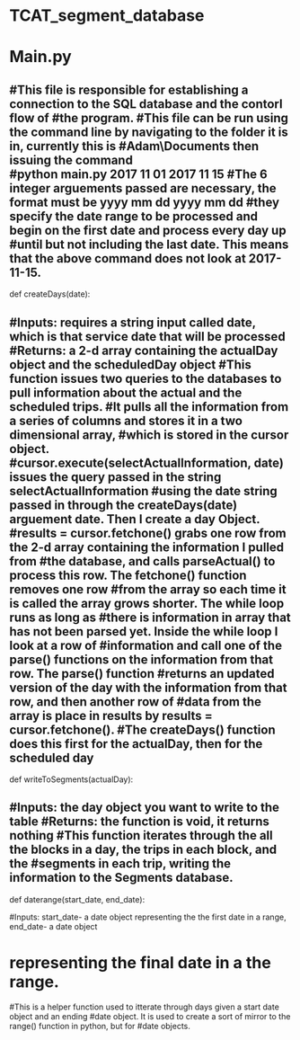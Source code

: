 # TCAT_segment_database

Main.py
====================================================================================================================================
#This file is responsible for establishing a connection to the SQL database  and the contorl flow of 
#the program.
#This file can be run using the command line by navigating to the folder it is in, currently this is
#Adam\Documents then issuing the command      
#python main.py 2017 11 01 2017 11 15
#The 6 integer arguements passed are necessary, the format must be yyyy mm dd yyyy mm dd
#they specify the date range to be processed and begin on the first date and process every day up 
#until but not including the last date. This means that the above command does not look at 2017-11-15.
-------------------------------------------------------------------------------------------------
def createDays(date):

#Inputs: requires a string input called date, which is that service date that will be processed
#Returns: a 2-d array containing the actualDay object and the scheduledDay object
#This function issues two queries to the databases to pull information about the actual and the scheduled trips.
#It pulls all the information from a series of columns  and stores it in a two dimensional array,
#which is stored in the cursor object. 
#cursor.execute(selectActualInformation, date)  issues the query passed in the string selectActualInformation
#using the date string passed in through the createDays(date) arguement date. Then I create a day Object.
#results = cursor.fetchone() grabs one row from the 2-d array containing the information I pulled from
#the database, and calls parseActual() to process this row. The fetchone() function removes one row 
#from the array so each time it is called the array grows shorter. The while loop runs as long as 
#there is information in array that has not been parsed yet. Inside the while loop I look at a row of 
#information and call one of the parse() functions on the information from that row. The parse() function
#returns an updated version of the day with the information from that row, and then another row of 
#data from the array is place in results by results = cursor.fetchone(). 
#The createDays() function does this first for the actualDay, then for the scheduled day
-------------------------------------------------------------------------------------------
def writeToSegments(actualDay):

#Inputs: the day object you want to write to the table
#Returns: the function is void, it returns nothing
#This function iterates through the all the blocks in a day, the trips in each block, and the 
#segments in each trip, writing the information to the Segments database.
--------------------------------------------------------------------------------------------------
def daterange(start_date, end_date):

#Inputs: start_date- a date object representing the the first date in a range, end_date- a date object
#       representing the final date in a the range.
#This is a helper function used to itterate through days given a start date object and an ending
#date object. It is used to create a sort of mirror to the range() function in python, but for 
#date objects.

